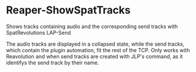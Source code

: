 # Reaper-ShowSpatTracks
Shows tracks containing audio and the corresponding send tracks with SpatRevolutions LAP-Send

The audio tracks are displayed in a collapsed state, while the send tracks, which contain the plugin automation, fit the rest of the TCP.
Only works with Reavolution and when send tracks are created with JLP's command, as it identifys the send track by their name.
